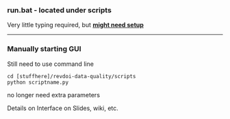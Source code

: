 ### run.bat - located under scripts

Very little typing required, but [**might need setup**](https://github.com/ONRR/Revdoi-Data-Quality/wiki/Getting-run.bat-to-work)

---
### Manually starting GUI

Still need to use command line
```
cd [stuffhere]/revdoi-data-quality/scripts
python scriptname.py
```

no longer need extra parameters

Details on Interface on Slides, wiki, etc.
